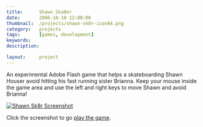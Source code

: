 ```yaml
---
title: 		Shawn Ska8er
date: 		2006-10-10 12:00:00
thumbnail: 	/projects/shawn-sk8r-icon64.png
category: 	projects
tags: 		[games, development]
keywords:
description:

layout: 	project
---
```

An experimental Adobe Flash game that helps a skateboarding Shawn Houser
avoid hitting his fast running sister Brianna. Keep your mouse inside
the game area and use the left and right keys to move Shawn and avoid
Brianna!


[![Shawn Sk8r Screenshot]({{"/projects/shawn-sk8r-screenshot.png"|prepend:site.assetsurl}})][shawn-sk8r]

Click the screenshot to go [play the game][shawn-sk8r].

 [shawn-sk8r]: {{site.baseurl}}/shawn-sk8r/
